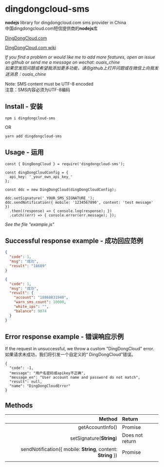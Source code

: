 # dingdongcloud-sms
**nodejs** library for dingdongcloud.com sms provider in China  
中国dingdongcloud.com短信提供商的**nodejs**库


[DingDongCloud.com](https://www.dingdongcloud.com)

[DingDongCloud.com wiki](https://www.dingdongcloud.com/wiki/v1/attention/)


*If you find a problem or would like me to add more features, open an issue on github or send me a message on wechat: ouais_chine*  
*如果您发现问题或希望我添加更多功能，请在github上打开问题或在微信上向我发送消息：ouais_chine*


Note: SMS content must be UTF-8 encoded  
注意：SMS内容必须为UTF-8编码


## Install - 安装

```shell script
npm i dingdongcloud-sms  
```
OR 
```shell script
yarn add dingdongcloud-sms  
```

## Usage - 运用

```ecmascript 6
const { DingDongCloud } = require('dingdongcloud-sms');

const dingDongCloudConfig = {
  api_key: '_your_own_api_key_'
};

const ddc = new DingDongCloud(dingDongCloudConfig);

ddc.setSignature('_YOUR_SMS_SIGNATURE_');
ddc.sendNotification({ mobile: '1234567890', content: 'test message' })
  .then((response) => { console.log(response); })
  .catch((err) => { console.error(err.message); });
```
*See the file "example.js"*

## Successful response example - 成功回应范例

```JSON
{
  "code": 1,
  "msg": "成功",
  "result": "18689"
}
```

```JSON
{
  "code": 1,             		
  "msg": "成功",          		
  "result": {
    "account": "18868831940",  
    "warn_sms_count": 10000,        
    "white_ips": "",          
    "balance": 9874 
  }
}
```

## Error response example - 错误响应示例

If the request in unsuccessful, we throw a custom "DingDongCloud" error.  
如果请求未成功，我们将引发一个自定义的“ DingDongCloud”错误。

```
{
  "code": -1,
  "message": "用户名密码或apikey不正确",
  "message_en": "User account name and password do not match",
  "result": null,
  "name": "DingDongCloudError"
}
```

## Methods

|         Method        |      Return                 |
|----------------------:|:----------------------------|
| getAccountInfo()      | Promise                     |
| setSignature(**String**)  |  Does not return |
| sendNotification({ mobile: **String**, content: **String** }) | Promise |
|               |           |

